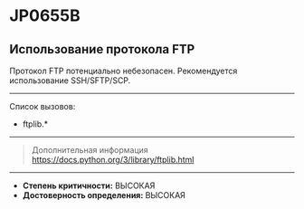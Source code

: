# JP0655B
## Использование протокола FTP
Протокол FTP потенциально небезопасен. Рекомендуется использование SSH/SFTP/SCP.

---
Список вызовов:

* ftplib.*

---
> Дополнительная информация
> <https://docs.python.org/3/library/ftplib.html>
---
* __Степень критичности:__ ВЫСОКАЯ
* __Достоверность определения:__ ВЫСОКАЯ
